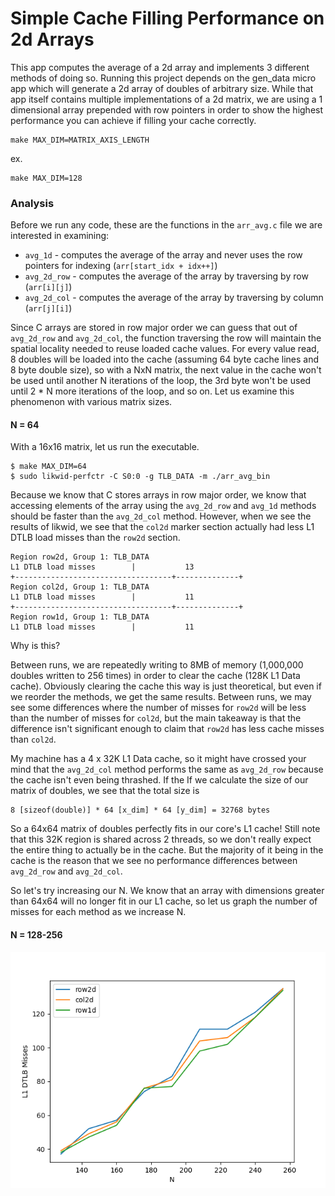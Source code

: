 # Simple Cache Filling Performance on 2d Arrays

This app computes the average of a 2d array and implements 3 different methods of doing so. Running this project depends on the gen_data micro app which will generate a 2d array of doubles of arbitrary size. While that app itself contains multiple implementations of a 2d matrix, we are using a 1 dimensional array prepended with row pointers in order to show the highest performance you can achieve if filling your cache correctly.

~~~
make MAX_DIM=MATRIX_AXIS_LENGTH
~~~
ex.
~~~
make MAX_DIM=128
~~~

### Analysis

Before we run any code, these are the functions in the `arr_avg.c` file we are interested in examining:
- `avg_1d` - computes the average of the array and never uses the row pointers for indexing (`arr[start_idx + idx++]`)
- `avg_2d_row` - computes the average of the array by traversing by row (`arr[i][j]`)
- `avg_2d_col` - computes the average of the array by traversing by column (`arr[j][i]`)

Since C arrays are stored in row major order we can guess that out of `avg_2d_row` and `avg_2d_col`, the function traversing the row will maintain the spatial locality needed to reuse loaded cache values. For every value read, 8 doubles will be loaded into the cache (assuming 64 byte cache lines and 8 byte double size), so with a NxN matrix, the next value in the cache won't be used until another N iterations of the loop, the 3rd byte won't be used until 2 * N more iterations of the loop, and so on. Let us examine this phenomenon with various matrix sizes.

#### N = 64
With a 16x16 matrix, let us run the executable.
~~~
$ make MAX_DIM=64
$ sudo likwid-perfctr -C S0:0 -g TLB_DATA -m ./arr_avg_bin
~~~
Because we know that C stores arrays in row major order, we know that accessing elements of the array using the `avg_2d_row` and `avg_1d` methods should be faster than the `avg_2d_col` method. However, when we see the results of likwid, we see that the `col2d` marker section actually had less L1 DTLB load misses than the `row2d` section. 

~~~
Region row2d, Group 1: TLB_DATA
L1 DTLB load misses        |           13
+-----------------------------------+--------------+
Region col2d, Group 1: TLB_DATA
L1 DTLB load misses        |           11
+-----------------------------------+--------------+
Region row1d, Group 1: TLB_DATA
L1 DTLB load misses        |           11
~~~

Why is this? 

Between runs, we are repeatedly writing to 8MB of memory (1,000,000 doubles written to 256 times) in order to clear the cache (128K L1 Data cache). Obviously clearing the cache this way is just theoretical, but even if we reorder the methods, we get the same results. Between runs, we may see some differences where the number of misses for `row2d` will be less than the number of misses for `col2d`, but the main takeaway is that the difference isn't significant enough to claim that `row2d` has less cache misses than `col2d`. 

My machine has a 4 x 32K L1 Data cache, so it might have crossed your mind that the `avg_2d_col` method performs the same as `avg_2d_row` because the cache isn't even being thrashed. If the If we calculate the size of our matrix of doubles, we see that the total size is
~~~
8 [sizeof(double)] * 64 [x_dim] * 64 [y_dim] = 32768 bytes
~~~
So a 64x64 matrix of doubles perfectly fits in our core's L1 cache! Still note that this 32K region is shared across 2 threads, so we don't really expect the entire thing to actually be in the cache. But the majority of it being in the cache is the reason that we see no performance differences between `avg_2d_row` and `avg_2d_col`.

So let's try increasing our N. We know that an array with dimensions greater than 64x64 will no longer fit in our L1 cache, so let us graph the number of misses for each method as we increase N.

#### N = 128-256
![L1 DTLB Misses](img/128-256.png "L1 DTLB Misses")
